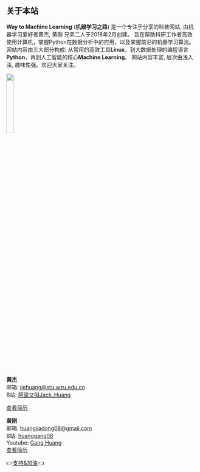 ## 关于本站
**Way to Machine Learning** (**机器学习之路**) 是一个专注于分享的科普网站, 由机器学习爱好者黄杰, 黄刚 兄弟二人于2018年2月创建。
旨在帮助科研工作者高效使用计算机，掌握Python在数据分析中的应用，以及掌握前沿的机器学习算法。
网站内容由三大部分构成: 从常用的高效工具**Linux**，到大数据处理的编程语言**Python**，再到人工智能的核心**Machine Learning**。
网站内容丰富, 层次由浅入深, 趣味性强。欢迎大家关注。

<img src='/images/about/jack_circle.png' width='20%'>


**黄杰**<br/>
邮箱:  <jiehuang@stu.wzu.edu.cn><br/>
B站: [阿梁又叫Jack_Huang](https://space.bilibili.com/390042436/)<br/>
<!-- Youtube: [Jack Huang](https://www.youtube.com/channel/UCmKFJQiyNsN1FNfimDN5YQQ)<br/> -->
[查看简历](./hj/huangjie.md)


<!-- <img src='/images/about/dylan_circle.png' width='20%'> -->

**黄刚**<br/>
邮箱:  <huangjiadong08@gmail.com><br/>
B站: [huanggang08](https://space.bilibili.com/398494538)<br/>
Youtube: [Gang Huang](https://www.youtube.com/channel/UCXnLQRWwGfdm69t-mJrWC-Q)<br/>
[查看简历](./hg/huanggang.md)


👉[支持&加油](./donate.md)👈
